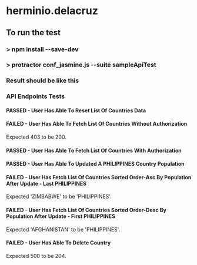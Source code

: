 # herminio.delacruz
## To run the test

### > npm install --save-dev
### > protractor conf_jasmine.js --suite sampleApiTest


### Result should be like this
### API Endpoints Tests


#### PASSED - User Has Able To Reset List Of Countries Data


#### FAILED - User Has Able To Fetch List Of Countries Without Authorization
Expected 403 to be 200.


#### PASSED - User Has Able To Fetch List Of Countries With Authorization


#### PASSED - User Has Able To Updated A PHILIPPINES Country Population


#### FAILED - User Has Fetch List Of Countries Sorted Order-Asc By Population After Update - Last PHILIPPINES
Expected 'ZIMBABWE' to be 'PHILIPPINES'.


#### FAILED - User Has Fetch List Of Countries Sorted Order-Desc By Population After Update - First PHILIPPINES
Expected 'AFGHANISTAN' to be 'PHILIPPINES'.


#### FAILED - User Has Able To Delete Country
Expected 500 to be 204.
